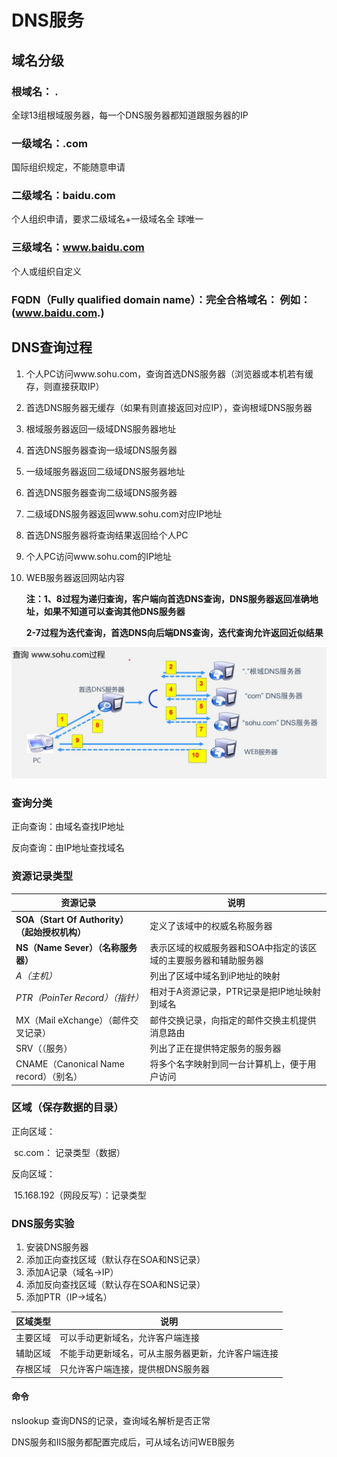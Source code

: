 # DNS服务

## 域名分级

### 根域名： .

全球13组根域服务器，每一个DNS服务器都知道跟服务器的IP

### 一级域名：.com

国际组织规定，不能随意申请

### 二级域名：baidu.com

个人组织申请，要求二级域名+一级域名全 球唯一

### 三级域名：www.baidu.com

个人或组织自定义

### FQDN（Fully qualified domain name）：完全合格域名： 例如：(www.baidu.com.)

## DNS查询过程

1.  个人PC访问www.sohu.com，查询首选DNS服务器（浏览器或本机若有缓存，则直接获取IP）

2.  首选DNS服务器无缓存（如果有则直接返回对应IP），查询根域DNS服务器

3.  根域服务器返回一级域DNS服务器地址

4.  首选DNS服务器查询一级域DNS服务器

5.  一级域服务器返回二级域DNS服务器地址

6.  首选DNS服务器查询二级域DNS服务器

7.  二级域DNS服务器返回www.sohu.com对应IP地址

8.  首选DNS服务器将查询结果返回给个人PC

9.  个人PC访问www.sohu.com的IP地址

10.  WEB服务器返回网站内容

     **注：1、8过程为递归查询，客户端向首选DNS查询，DNS服务器返回准确地址，如果不知道可以查询其他DNS服务器**

     **2-7过程为迭代查询，首选DNS向后端DNS查询，迭代查询允许返回近似结果**

![DNS解析过程](DNS解析过程.jpg)

### 查询分类

正向查询：由域名查找IP地址

反向查询：由IP地址查找域名

### 资源记录类型

| 资源记录                                      | 说明                                                         |
| --------------------------------------------- | ------------------------------------------------------------ |
| **SOA（Start Of Authority）（起始授权机构）** | 定义了该域中的权威名称服务器                                 |
| **NS（Name Sever）（名称服务器）**            | 表示区域的权威服务器和SOA中指定的该区域的主要服务器和辅助服务器 |
| *A（主机）*                                   | 列出了区域中域名到iP地址的映射                               |
| *PTR（PoinTer Record）（指针）*               | 相对于A资源记录，PTR记录是把IP地址映射到域名                 |
| MX（Mail eXchange）（邮件交叉记录）           | 邮件交换记录，向指定的邮件交换主机提供消息路由               |
| SRV（（服务）                                 | 列出了正在提供特定服务的服务器                               |
| CNAME（Canonical Name record）（别名）        | 将多个名字映射到同一台计算机上，便于用户访问                 |

### 区域（保存数据的目录）

正向区域：

​	sc.com： 记录类型（数据）

反向区域：

​	15.168.192（网段反写）：记录类型

### DNS服务实验

1.  安装DNS服务器
2.  添加正向查找区域（默认存在SOA和NS记录）
3.  添加A记录（域名->IP）
4.  添加反向查找区域（默认存在SOA和NS记录）
5.  添加PTR（IP->域名）

| 区域类型 | 说明                                               |
| -------- | -------------------------------------------------- |
| 主要区域 | 可以手动更新域名，允许客户端连接                   |
| 辅助区域 | 不能手动更新域名，可从主服务器更新，允许客户端连接 |
| 存根区域 | 只允许客户端连接，提供根DNS服务器                  |

#### 命令

nslookup 查询DNS的记录，查询域名解析是否正常



DNS服务和IIS服务都配置完成后，可从域名访问WEB服务